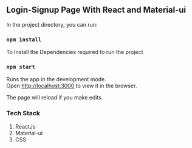 ## Login-Signup Page With React and Material-ui

In the project directory, you can run:
### `npm install`

To Install the Dependencies required to run the project

### `npm start`

Runs the app in the development mode.<br />
Open [http://localhost:3000](http://localhost:3000) to view it in the browser.

The page will reload if you make edits.

### Tech Stack
  1. ReactJs
  2. Material-ui
  3. CSS
  
